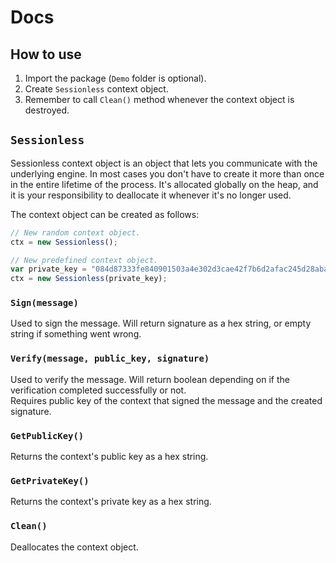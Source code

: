 # Docs

## How to use
1. Import the package (`Demo` folder is optional).
2. Create `Sessionless` context object.
3. Remember to call `Clean()` method whenever the context object is destroyed.

## `Sessionless`
Sessionless context object is an object that lets you communicate with the underlying engine.
In most cases you don't have to create it more than once in the entire lifetime of the process.
It's allocated globally on the heap, and it is your responsibility to deallocate it whenever it's no longer used.

The context object can be created as follows:
```js
// New random context object.
ctx = new Sessionless();

// New predefined context object.
var private_key = "084d87333fe840901503a4e302d3cae42f7b6d2afac245d28aba16ce7a3c6978";
ctx = new Sessionless(private_key);
```

### `Sign(message)`
Used to sign the message. Will return signature as a hex string, or empty string if something went wrong.

### `Verify(message, public_key, signature)`
Used to verify the message. Will return boolean depending on if the verification completed successfully or not. <br>
Requires public key of the context that signed the message and the created signature.

### `GetPublicKey()`
Returns the context's public key as a hex string.

### `GetPrivateKey()`
Returns the context's private key as a hex string.

### `Clean()`
Deallocates the context object.
